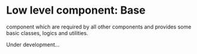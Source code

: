 # Low level component: Base

component which are required by all other components and provides some basic classes, logics and utilities.


Under development...